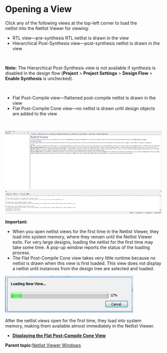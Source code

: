 # Opening a View

Click any of the following views at the top-left corner to load the<br /> netlist into the Netlist Viewer for viewing:

-   RTL view—pre-synthesis RTL netlist is drawn in the view
-   Hierarchical Post-Synthesis view—post-synthesis netlist is drawn in the view

<br />

**Note:** The Hierarchical Post-Synthesis view is not available if synthesis is disabled in the design flow \(**Project** &gt; **Project Settings** &gt; **Design Flow** &gt; **Enable Synthesis** is unchecked\).

<br />

-   Flat Post-Compile view—flattened post-compile netlist is drawn in the view
-   Flat Post-Compile Cone view—no netlist is drawn until design objects are added to the view

<br />

![](GUID-A5FE2758-84CA-4893-86EC-45AB208978AE-low.png "Netlist Viewer on Start Up")

**Important:**

-   When you open netlist views for the first time in the Netlist Viewer, they load into system memory, where they remain until the Netlist Viewer exits. For very large designs, loading the netlist for the first time may take some time. A pop-up window reports the status of the loading process.
-   The Flat Post-Compile Cone view takes very little runtime because no netlist is drawn when this view is first loaded. This view does not display a netlist until instances from the design tree are selected and loaded.

![](GUID-A5336B6C-91FD-4150-880E-1D47B1D490E4-low.jpg "Loading New View Popup Window")

After the netlist views open for the first time, they load into system<br /> memory, making them available almost immediately in the Netlist Viewer.

-   **[Displaying the Flat Post-Compile Cone View](GUID-30D775AD-ED75-4835-81B5-C7B252DB402A.md)**  


**Parent topic:**[Netlist Viewer Windows](GUID-29F3E93D-3ECA-4F8B-9478-64D63D5F1873.md)

